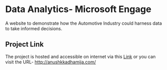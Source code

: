# Data Analytics- Microsoft Engage
A website to demonstrate how the Automotive Industry could harness data to take informed decisions.

## Project Link
The project is hosted and accessible on internet via this 
[Link](http://anushkkadhamija.com/)
or you can visit the URL- http://anushkkadhamija.com/

